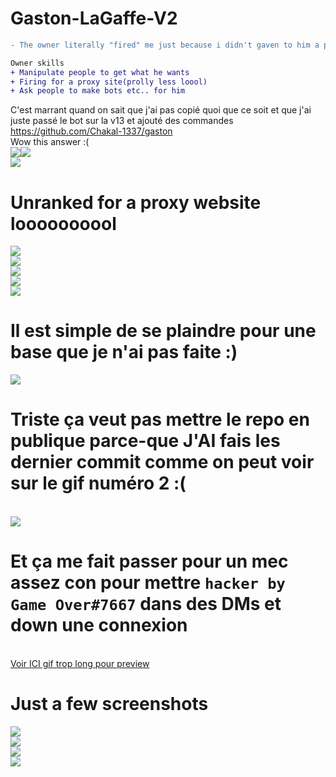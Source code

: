 # Gaston-LaGaffe-V2

```diff
- The owner literally "fired" me just because i didn't gaven to him a proxy website :)
```

```diff
Owner skills
+ Manipulate people to get what he wants
+ Firing for a proxy site(prolly less loool)
+ Ask people to make bots etc.. for him
```


C'est marrant quand on sait que j'ai pas copié quoi que ce soit et que j'ai juste passé le bot sur la v13 et ajouté des commandes<br>https://github.com/Chakal-1337/gaston<br>Wow this answer :(<br>![](https://i.imgur.com/0NJOTCe.png)![](https://i.imgur.com/tYUvtzi.gif)<br><!--Whoops Fortnite !-->![](https://i.imgur.com/HZhN7Yg.gif)<h1>Unranked for a proxy website loooooooool</h1>![](https://i.imgur.com/Sfxp8HG.gif)<br>![](https://i.imgur.com/9zrweo7.png)<br>![](https://i.imgur.com/pbbO4kJ.png)<br>![](https://i.imgur.com/qGtHrGa.gif)<br>![](https://i.imgur.com/CF0NDsU.gif)<br><h1>Il est simple de se plaindre pour une base que je n'ai pas faite :)</h1>![](https://i.imgur.com/3dfST3I.png)<br><h1>Triste ça veut pas mettre le repo en publique parce-que J'AI fais les dernier commit comme on peut voir sur le gif numéro 2 :(</h1><br>![](https://i.imgur.com/nvTIN4Q.png)<br><h1>Et ça me fait passer pour un mec assez con pour mettre `hacker by Game Over#7667` dans des DMs et down une connexion</h1><br>[Voir ICI gif trop long pour preview](https://i.imgur.com/NKMutJ2.mp4)


# Just a few screenshots

![](https://i.imgur.com/Feay3oJ.jpg)<br>![](https://i.imgur.com/bkl0r1q.jpg)<br>![](https://i.imgur.com/KM6aloH.jpg)<br>![](https://imgur.com/a/CXWCXvq)
